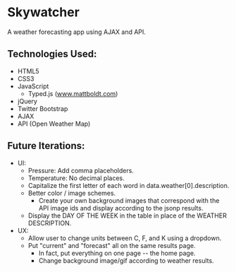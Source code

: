 # Skywatcher
A weather forecasting app using AJAX and API.

## Technologies Used:
- HTML5
- CSS3
- JavaScript
  - Typed.js (www.mattboldt.com)
- jQuery
- Twitter Bootstrap
- AJAX
- API (Open Weather Map)

## Future Iterations:
- UI:
  - Pressure: Add comma placeholders.
  - Temperature: No decimal places.
  - Capitalize the first letter of each word in data.weather[0].description.
  - Better color / image schemes.
    - Create your own background images that correspond with the API image ids and display according to the jsonp results.
  - Display the DAY OF THE WEEK in the table in place of the WEATHER DESCRIPTION.
- UX:
  - Allow user to change units between C, F, and K using a dropdown.
  - Put "current" and "forecast" all on the same results page.
    - In fact, put everything on one page -- the home page.
    - Change background image/gif according to weather results.